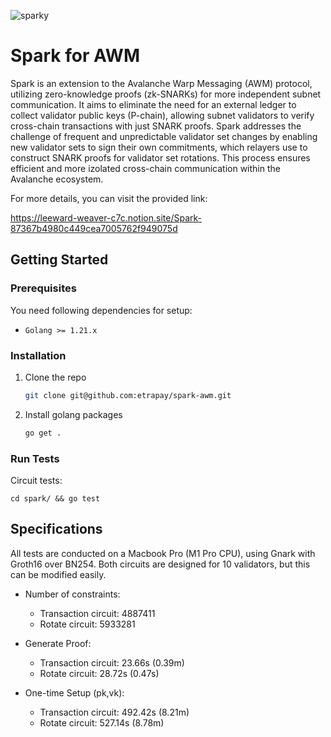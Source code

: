 ![sparky](https://github.com/etrapay/spark-awm/assets/69128891/dd8cb6e3-e9f2-41c6-b193-652c349cd4d0)
# Spark for AWM

Spark is an extension to the Avalanche Warp Messaging (AWM) protocol, utilizing zero-knowledge proofs (zk-SNARKs) for more independent subnet communication. It aims to eliminate the need for an external ledger to collect validator public keys (P-chain), allowing subnet validators to verify cross-chain transactions with just SNARK proofs. Spark addresses the challenge of frequent and unpredictable validator set changes by enabling new validator sets to sign their own commitments, which relayers use to construct SNARK proofs for validator set rotations. This process ensures efficient and more izolated cross-chain communication within the Avalanche ecosystem. 

For more details, you can visit the provided link:

https://leeward-weaver-c7c.notion.site/Spark-87367b4980c449cea7005762f949075d

## Getting Started

### Prerequisites

You need following dependencies for setup:

- `Golang >= 1.21.x `

### Installation

1. Clone the repo
   ```sh
   git clone git@github.com:etrapay/spark-awm.git
   ```
2. Install golang packages

   ```sh
   go get .
   ```



### Run Tests

Circuit tests:

```
cd spark/ && go test
```

## Specifications

All tests are conducted on a Macbook Pro (M1 Pro CPU), using Gnark with Groth16 over BN254.
Both circuits are designed for 10 validators, but this can be modified easily.

- Number of constraints:

  -   Transaction circuit: 4887411
  -   Rotate circuit: 5933281 

- Generate Proof:

  -   Transaction circuit: 23.66s (0.39m)
  -   Rotate circuit: 28.72s (0.47s)


- One-time Setup (pk,vk):

  -   Transaction circuit: 492.42s (8.21m)
  -   Rotate circuit: 527.14s (8.78m)
